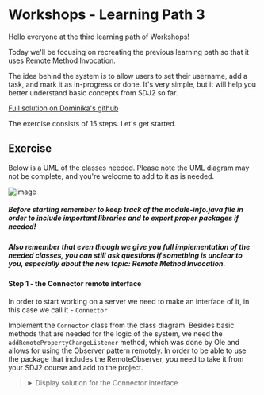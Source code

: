 # Workshops - Learning Path 3

<p>Hello everyone at the third learning path of Workshops!</p>

<p>Today we'll be focusing on recreating the previous learning path so that it uses Remote Method Invocation.</p>

<p>The idea behind the system is to allow users to set their username, add a task, and mark it as in-progress or done. It's very simple, but it will help you better understand basic concepts from SDJ2 so far.</p>

[Full solution on Dominika's github](https://github.com/DominikaJanczyszyn/TaskApplication-Remote)

<p>The exercise consists of 15 steps. Let's get started.</p>

## Exercise

<p>Below is a UML of the classes needed. Please note the UML diagram may not be complete, and you're welcome to add to it as is needed.</p>

![image](https://github.com/OliwierWijas/OliwierWijas.github.io/assets/119060666/13dd760a-e702-4126-8f9a-7a7bf416047a)

##### Before starting remember to keep track of the module-info.java file in order to include important libraries and to export proper packages if needed!

##### Also remember that even though we give you full implementation of the needed classes, you can still ask questions if something is unclear to you, especially about the new topic: Remote Method Invocation.

#### Step 1 - the Connector remote interface

<p>In order to start working on a server we need to make an interface of it, in this case we call it - <code>Connector</code></p>
<p>Implement the <code>Connector</code> class from the class diagram. Besides basic methods that are needed for the logic of the system, we need the <code>addRemotePropertyChangeListener</code> method, which was done by Ole and allows for using the Observer pattern remotely. In order to be able to use the package that includes the RemoteObserver, you need to take it from your SDJ2 course and add to the project.</p>

<blockquote>
<details>
<summary>Display solution for the Connector interface</summary>
  
```java
public interface Connector extends Remote {
    ArrayList<Task> getTasks() throws RemoteException;
    void startTask(Task task) throws RemoteException;
    void finishTask(Task task) throws RemoteException;
    void addTask(Task task) throws RemoteException;
    void addRemotePropertyChangeListener(RemotePropertyChangeListener listener) throws RemoteException;
}
```

</details>
</blockquote>

